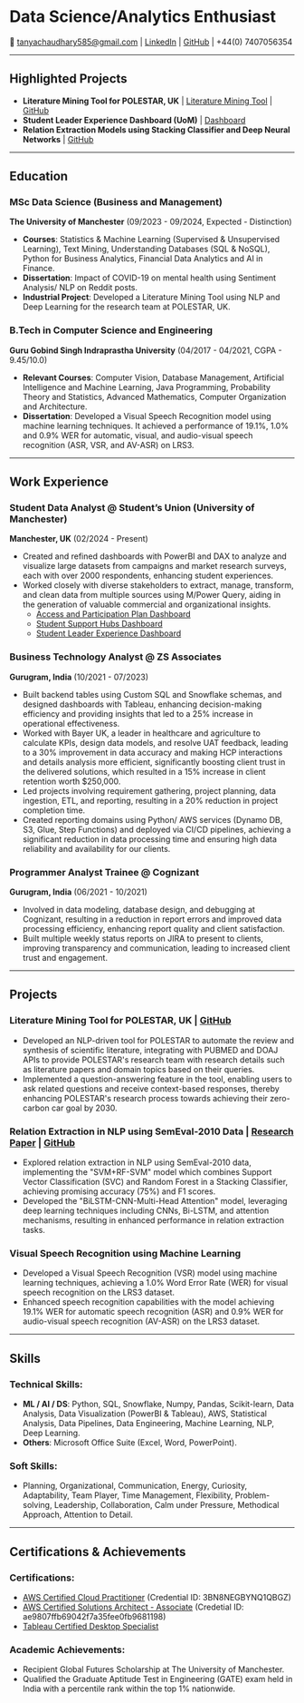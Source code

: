 # Data Science/Analytics Enthusiast

📧 tanyachaudhary585@gmail.com | [LinkedIn](https://www.linkedin.com/in/tanya-chaudhary-a34bb4152/) | [GitHub](https://github.com/Tanya150199) | +44(0) 7407056354

---

## Highlighted Projects

- **Literature Mining Tool for POLESTAR, UK** | [Literature Mining Tool](https://github.com/Tanya150199/Literature-Mining-Tool-POLESTAR/blob/main/README.md) | [GitHub](https://github.com/Tanya150199/Literature-Mining-Tool-POLESTAR)
- **Student Leader Experience Dashboard (UoM)** | [Dashboard](https://github.com/Tanya150199/StudentLeadershipExperienceDashboard-PowerBI/blob/main/README.md)
- **Relation Extraction Models using Stacking Classifier and Deep Neural Networks** | [GitHub](https://github.com/Tanya150199/Relation-Extraction-Models-NLP)

---

## Education

### MSc Data Science (Business and Management)
**The University of Manchester** (09/2023 - 09/2024, Expected - Distinction)

- **Courses**: Statistics & Machine Learning (Supervised & Unsupervised Learning), Text Mining, Understanding Databases (SQL & NoSQL), Python for Business Analytics, Financial Data Analytics and AI in Finance.
- **Dissertation**: Impact of COVID-19 on mental health using Sentiment Analysis/ NLP on Reddit posts.
- **Industrial Project**: Developed a Literature Mining Tool using NLP and Deep Learning for the research team at POLESTAR, UK.

### B.Tech in Computer Science and Engineering
**Guru Gobind Singh Indraprastha University** (04/2017 - 04/2021, CGPA - 9.45/10.0)

- **Relevant Courses**: Computer Vision, Database Management, Artificial Intelligence and Machine Learning, Java Programming, Probability Theory and Statistics, Advanced Mathematics, Computer Organization and Architecture.
- **Dissertation**: Developed a Visual Speech Recognition model using machine learning techniques. It achieved a performance of 19.1%, 1.0% and 0.9% WER for automatic, visual, and audio-visual speech recognition (ASR, VSR, and AV-ASR) on LRS3.

---

## Work Experience

### Student Data Analyst @ Student’s Union (University of Manchester)
**Manchester, UK** (02/2024 - Present)

- Created and refined dashboards with PowerBI and DAX to analyze and visualize large datasets from campaigns and market research surveys, each with over 2000 respondents, enhancing student experiences.
- Worked closely with diverse stakeholders to extract, manage, transform, and clean data from multiple sources using M/Power Query, aiding in the generation of valuable commercial and organizational insights.
  - [Access and Participation Plan Dashboard](https://github.com/Tanya150199/AccessAndParticipationPlan-Using-PowerBI/blob/main/Access_and_Participation_Plan_Dashboard.md)
  - [Student Support Hubs Dashboard](https://github.com/Tanya150199/StudentSupportHubsDashboard-using-PowerBI/blob/main/README.md)
  - [Student Leader Experience Dashboard](https://github.com/Tanya150199/StudentLeadershipExperienceDashboard-PowerBI/blob/main/README.md)

### Business Technology Analyst @ ZS Associates
**Gurugram, India** (10/2021 - 07/2023)

- Built backend tables using Custom SQL and Snowflake schemas, and designed dashboards with Tableau, enhancing decision-making efficiency and providing insights that led to a 25% increase in operational effectiveness.
- Worked with Bayer UK, a leader in healthcare and agriculture to calculate KPIs, design data models, and resolve UAT feedback, leading to a 30% improvement in data accuracy and making HCP interactions and details analysis more efficient, significantly boosting client trust in the delivered solutions, which resulted in a 15% increase in client retention worth $250,000.
- Led projects involving requirement gathering, project planning, data ingestion, ETL, and reporting, resulting in a 20% reduction in project completion time.
- Created reporting domains using Python/ AWS services (Dynamo DB, S3, Glue, Step Functions) and deployed via CI/CD pipelines, achieving a significant reduction in data processing time and ensuring high data reliability and availability for our clients.

### Programmer Analyst Trainee @ Cognizant
**Gurugram, India** (06/2021 - 10/2021)

- Involved in data modeling, database design, and debugging at Cognizant, resulting in a reduction in report errors and improved data processing efficiency, enhancing report quality and client satisfaction.
- Built multiple weekly status reports on JIRA to present to clients, improving transparency and communication, leading to increased client trust and engagement.

---

## Projects

### Literature Mining Tool for POLESTAR, UK | [GitHub](https://github.com/Tanya150199/Literature-Mining-Tool-POLESTAR/blob/main/literature_mining.py)
- Developed an NLP-driven tool for POLESTAR to automate the review and synthesis of scientific literature, integrating with PUBMED and DOAJ APIs to provide POLESTAR's research team with research details such as literature papers and domain topics based on their queries.
- Implemented a question-answering feature in the tool, enabling users to ask related questions and receive context-based responses, thereby enhancing POLESTAR's research process towards achieving their zero-carbon car goal by 2030.

### Relation Extraction in NLP using SemEval-2010 Data | [Research Paper](https://github.com/Tanya150199/Relation-Extraction-Models-NLP/blob/main/RelationExtractionUsingNLP.pdf) | [GitHub](https://github.com/Tanya150199/Relation-Extraction-Models-NLP/blob/main/Neural_Networks_Model.ipynb)
- Explored relation extraction in NLP using SemEval-2010 data, implementing the "SVM+RF-SVM" model which combines Support Vector Classification (SVC) and Random Forest in a Stacking Classifier, achieving promising accuracy (75%) and F1 scores.
- Developed the "BiLSTM-CNN-Multi-Head Attention" model, leveraging deep learning techniques including CNNs, Bi-LSTM, and attention mechanisms, resulting in enhanced performance in relation extraction tasks.

### Visual Speech Recognition using Machine Learning
- Developed a Visual Speech Recognition (VSR) model using machine learning techniques, achieving a 1.0% Word Error Rate (WER) for visual speech recognition on the LRS3 dataset.
- Enhanced speech recognition capabilities with the model achieving 19.1% WER for automatic speech recognition (ASR) and 0.9% WER for audio-visual speech recognition (AV-ASR) on the LRS3 dataset.

---

## Skills

### Technical Skills:
- **ML / AI / DS**: Python, SQL, Snowflake, Numpy, Pandas, Scikit-learn, Data Analysis, Data Visualization (PowerBI & Tableau), AWS, Statistical Analysis, Data Pipelines, Data Engineering, Machine Learning, NLP, Deep Learning.
- **Others**: Microsoft Office Suite (Excel, Word, PowerPoint).

### Soft Skills:
- Planning, Organizational, Communication, Energy, Curiosity, Adaptability, Team Player, Time Management, Flexibility, Problem-solving, Leadership, Collaboration, Calm under Pressure, Methodical Approach, Attention to Detail.

---

## Certifications & Achievements

### Certifications:
- [AWS Certified Cloud Practitioner](https://cp.certmetrics.com/amazon/en/public/verify/credential) (Credential ID: 3BN8NEGBYNQ1QBGZ)
- [AWS Certified Solutions Architect - Associate](https://cp.certmetrics.com/amazon/en/public/verify/credential) (Credetial ID: ae9807ffb69042f7a35fee0fb9681198)
- [Tableau Certified Desktop Specialist](https://www.credly.com/badges/d40ace4c-cdc9-49d3-9f0f-551f1aff5eaf)

### Academic Achievements:
- Recipient Global Futures Scholarship at The University of Manchester.
- Qualified the Graduate Aptitude Test in Engineering (GATE) exam held in India with a percentile rank within the top 1% nationwide.
